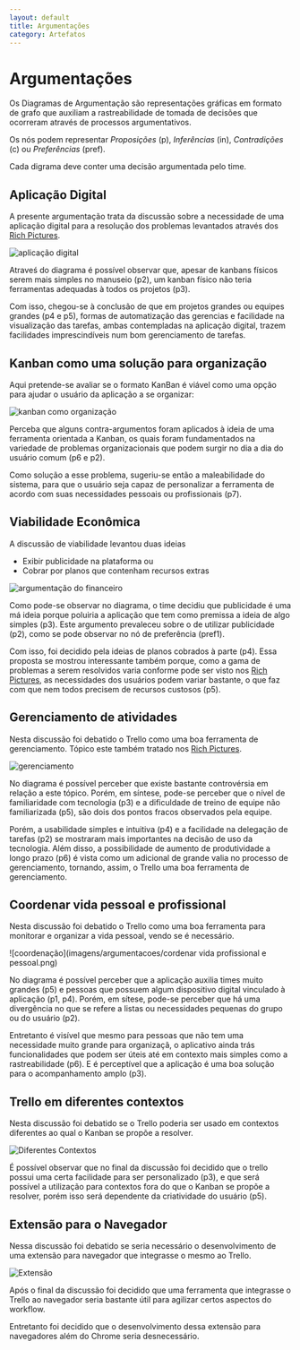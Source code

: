 ```yaml
---
layout: default
title: Argumentações
category: Artefatos
---
```


# Argumentações

Os Diagramas de Argumentação são representações gráficas em formato de grafo que auxiliam a rastreabilidade de tomada de decisões que ocorreram através de processos argumentativos.

Os nós podem representar _Proposições_ (p), _Inferências_ (in), _Contradições_ (c) ou _Preferências_ (pref).

Cada digrama deve conter uma decisão argumentada pelo time.

## Aplicação Digital

A presente argumentação trata da discussão sobre a necessidade de uma aplicação digital para a resolução dos problemas levantados através dos [Rich Pictures](/rich%20pictures.html).

![aplicação digital](imagens/argumentacoes/AppDigital.png)

Atraveś do diagrama é possível observar que, apesar de kanbans físicos serem mais simples no manuseio (p2), um kanban físico não teria ferramentas adequadas à todos os projetos (p3).

Com isso, chegou-se à conclusão de que em projetos grandes ou equipes grandes (p4 e p5), formas de automatização das gerencias e facilidade na visualização das tarefas, ambas contempladas na aplicação digital, trazem facilidades imprescindíveis num bom gerenciamento de tarefas.

## Kanban como uma solução para organização

Aqui pretende-se avaliar se o formato KanBan é viável como uma opção para ajudar o usuário da aplicação a se organizar:

![kanban como organização](imagens/argumentacoes/kanban.jpg)

Perceba que alguns contra-argumentos foram aplicados à ideia de uma ferramenta orientada a Kanban, os quais foram fundamentados na variedade de problemas organizacionais que podem surgir no dia a dia do usuário comum (p6 e p2).

Como solução a esse problema, sugeriu-se então a maleabilidade do sistema, para que o usuário seja capaz de personalizar a ferramenta de acordo com suas necessidades pessoais ou profissionais (p7).

## Viabilidade Econômica

A discussão de viabilidade levantou duas ideias
- Exibir publicidade na plataforma ou
- Cobrar por planos que contenham recursos extras

![argumentação do financeiro](imagens/argumentacoes/argfinanceiro.png)

Como pode-se observar no diagrama, o time decidiu que publicidade é uma má ideia porque poluiria a aplicação que tem como premissa a ideia de algo simples (p3). Este argumento prevaleceu sobre o de utilizar publicidade (p2), como se pode observar no nó de preferência (pref1).

Com isso, foi decidido pela ideias de planos cobrados à parte (p4). Essa proposta se mostrou interessante também porque, como a gama de problemas a serem resolvidos varia conforme pode ser visto nos [Rich Pictures](/rich%20pictures.html), as necessidades dos usuários podem variar bastante, o que faz com que nem todos precisem de recursos custosos (p5).

## Gerenciamento de atividades

Nesta discussão foi debatido o Trello como uma boa ferramenta de gerenciamento. Tópico este também tratado nos [Rich Pictures](/rich%20pictures.html).

![gerenciamento](imagens/argumentacoes/gerenciamento.png)

No diagrama é possível perceber que existe bastante controvérsia em relação a este tópico. Porém, em síntese, pode-se perceber que o nível de familiaridade com tecnologia (p3) e a dificuldade de treino de equipe não familiarizada (p5), são dois dos pontos fracos observados pela equipe.

Porém, a usabilidade simples e intuitiva (p4) e a facilidade na delegação de tarefas (p2) se mostraram mais importantes na decisão de uso da tecnologia. Além disso, a possibilidade de aumento de produtividade a longo prazo (p6) é vista como um adicional de grande valia no processo de gerenciamento, tornando, assim, o Trello uma boa ferramenta de gerenciamento.

## Coordenar vida pessoal e profissional

Nesta discussão foi debatido o Trello como uma boa ferramenta para monitorar e organizar a vida pessoal, vendo se é necessário.

![coordenação](imagens/argumentacoes/cordenar vida profissional e pessoal.png)

No diagrama é possível perceber que a aplicação auxilia times muito grandes (p5) e pessoas que possuem algum dispositivo digital vinculado à aplicação (p1, p4). Porém, em sítese, pode-se perceber que há uma divergência no que se refere a listas ou necessidades pequenas do grupo ou do usuário (p2).

Entretanto é visível que mesmo para pessoas que não tem uma necessidade muito grande para organizaçã, o aplicativo ainda trás funcionalidades que podem ser úteis até em contexto mais simples como a rastreabilidade (p6). E é perceptível que a aplicação é uma boa solução para o acompanhamento amplo (p3).

## Trello em diferentes contextos

Nesta discussão foi debatido se o Trello poderia ser usado em contextos diferentes ao qual o Kanban se propõe a resolver.

![Diferentes Contextos](imagens/argumentacoes/diferentes_contextos.png)

É possível observar que no final da discussão foi decidido que o trello possui uma certa facilidade para ser personalizado (p3), e que será possível a utilização para contextos fora do que o Kanban se propõe a resolver, porém isso será dependente da criatividade do usuário (p5).

## Extensão para o Navegador

Nessa discussão foi debatido se seria necessário o desenvolvimento de uma extensão para navegador que integrasse o mesmo ao Trello.

![Extensão](imagens/argumentacoes/argumentation_extention.png)

Após o final da discussão foi decidido que uma ferramenta que integrasse o Trello ao navegador seria bastante útil para agilizar certos aspectos do workflow.

Entretanto foi decidido que o desenvolvimento dessa extensão para navegadores além do Chrome seria desnecessário.